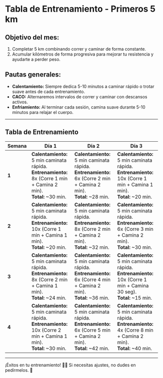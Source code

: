 # Tabla de Entrenamiento - Primeros 5 km

## Objetivo del mes:
1. Completar 5 km combinando correr y caminar de forma constante.
2. Acumular kilómetros de forma progresiva para mejorar tu resistencia y ayudarte a perder peso.

## Pautas generales:
- **Calentamiento:** Siempre dedica 5-10 minutos a caminar rápido o trotar suave antes de cada entrenamiento.
- **CACO:** Alternaremos intervalos de correr y caminar con descansos activos.
- **Enfriamiento:** Al terminar cada sesión, camina suave durante 5-10 minutos para relajar el cuerpo.

---

## Tabla de Entrenamiento

| **Semana** | **Día 1**                                                                 | **Día 2**                                                                 | **Día 3**                                                                 |
|------------|---------------------------------------------------------------------------|---------------------------------------------------------------------------|---------------------------------------------------------------------------|
| **1**      | **Calentamiento:** 5 min caminata rápida. <br> **Entrenamiento:** 8x (Corre 1 min + Camina 2 min). <br> **Total:** ~30 min. | **Calentamiento:** 5 min caminata rápida. <br> **Entrenamiento:** 6x (Corre 2 min + Camina 2 min). <br> **Total:** ~28 min. | **Calentamiento:** 5 min caminata rápida. <br> **Entrenamiento:** 10x (Corre 1 min + Camina 1 min). <br> **Total:** ~20 min. |
| **2**      | **Calentamiento:** 5 min caminata rápida. <br> **Entrenamiento:** 10x (Corre 1 min + Camina 1 min). <br> **Total:** ~20 min. | **Calentamiento:** 5 min caminata rápida. <br> **Entrenamiento:** 8x (Corre 2 min + Camina 2 min). <br> **Total:** ~32 min. | **Calentamiento:** 5 min caminata rápida. <br> **Entrenamiento:** 6x (Corre 3 min + Camina 2 min). <br> **Total:** ~30 min. |
| **3**      | **Calentamiento:** 5 min caminata rápida. <br> **Entrenamiento:** 8x (Corre 2 min + Camina 1 min). <br> **Total:** ~24 min. | **Calentamiento:** 5 min caminata rápida. <br> **Entrenamiento:** 6x (Corre 4 min + Camina 2 min). <br> **Total:** ~36 min. | **Calentamiento:** 5 min caminata rápida. <br> **Entrenamiento:** 10x (Corre 1 min + Camina 30 seg). <br> **Total:** ~15 min. |
| **4**      | **Calentamiento:** 5 min caminata rápida. <br> **Entrenamiento:** 10x (Corre 2 min + Camina 1 min). <br> **Total:** ~30 min. | **Calentamiento:** 5 min caminata rápida. <br> **Entrenamiento:** 6x (Corre 5 min + Camina 2 min). <br> **Total:** ~42 min. | **Calentamiento:** 5 min caminata rápida. <br> **Entrenamiento:** 4x (Corre 8 min + Camina 2 min). <br> **Total:** ~40 min. |

---

¡Éxitos en tu entrenamiento! 🏃‍♂️ Si necesitas ajustes, no dudes en pedírmelos. 🚀
